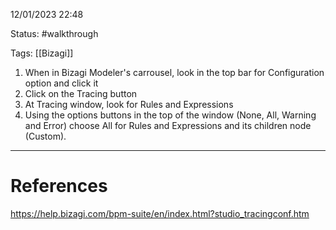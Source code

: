 12/01/2023 22:48

Status: #walkthrough 

Tags: [[Bizagi]]

1. When in Bizagi Modeler's carrousel, look in the top bar for Configuration option and click it
2. Click on the Tracing button
3. At Tracing window, look for Rules and Expressions
4. Using the options buttons in the top of the window (None, All, Warning and Error) choose All for Rules and Expressions and its children node (Custom).

---
# References

https://help.bizagi.com/bpm-suite/en/index.html?studio_tracingconf.htm